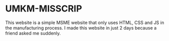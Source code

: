 # UMKM-MISSCRIP
This website is a simple MSME website that only uses HTML, CSS and JS in the manufacturing process. I made this website in just 2 days because a friend asked me suddenly.
